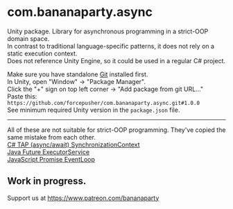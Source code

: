 # com.bananaparty.async  
  
Unity package. Library for asynchronous programming in a strict-OOP domain space.  
In contrast to traditional language-specific patterns, it does not rely on a static execution context.  
Does not reference Unity Engine, so it could be used in a regular C# project.  
  
Make sure you have standalone [Git](https://git-scm.com/downloads) installed first.  
In Unity, open "Window" -> "Package Manager".  
Click the "+" sign on top left corner -> "Add package from git URL..."  
Paste this: `https://github.com/forcepusher/com.bananaparty.async.git#1.0.0`  
See minimum required Unity version in the `package.json` file.  
  
---  
  
All of these are not suitable for strict-OOP programming. They've copied the same mistake from each other.  
[C# TAP (async/await) SynchronizationContext](https://docs.microsoft.com/en-us/dotnet/api/system.threading.synchronizationcontext)  
[Java Future ExecutorService](https://docs.oracle.com/javase/8/docs/api/java/util/concurrent/ExecutorService.html)  
[JavaScript Promise EventLoop](https://javascript.info/event-loop#macrotasks-and-microtasks)  
  
## Work in progress.  
Support us at https://www.patreon.com/bananaparty
